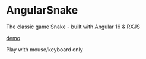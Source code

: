 # AngularSnake

The classic game Snake - built with Angular 16 & RXJS

[demo](https://snake.tom-roberts.dev)

Play with mouse/keyboard only 
